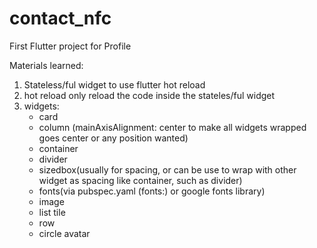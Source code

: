# contact_nfc

First Flutter project for Profile

Materials learned:
1. Stateless/ful widget to use flutter hot reload
2. hot reload only reload the code inside the stateles/ful widget
3. widgets:
   - card
   - column (mainAxisAlignment: center to make all widgets wrapped goes center or any position wanted)
   - container
   - divider
   - sizedbox(usually for spacing, or can be use to wrap with other widget as spacing like container, such as divider)
   - fonts(via pubspec.yaml (fonts:) or google fonts library)
   - image
   - list tile
   - row
   - circle avatar
